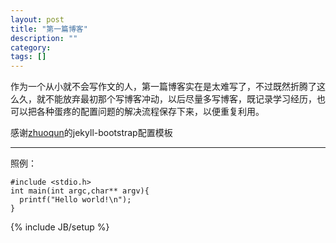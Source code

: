 ```yaml
---
layout: post
title: "第一篇博客"
description: ""
category:
tags: []
---
```


作为一个从小就不会写作文的人，第一篇博客实在是太难写了，不过既然折腾了这么久，就不能放弃最初那个写博客冲动，以后尽量多写博客，既记录学习经历，也可以把各种蛋疼的配置问题的解决流程保存下来，以便重复利用。

感谢[zhuoqun](https://github.com/zhuoqun/blog)的jekyll-bootstrap配置模板

---
照例：

    #include <stdio.h>
    int main(int argc,char** argv){
      printf("Hello world!\n");
    }

{% include JB/setup %}
